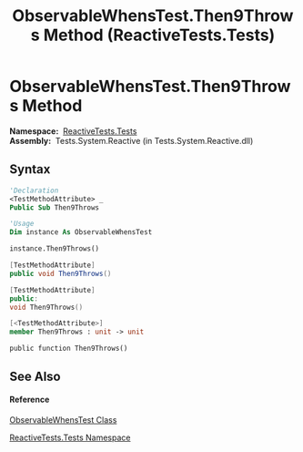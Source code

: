 ﻿---
title: ObservableWhensTest.Then9Throws Method  (ReactiveTests.Tests)
TOCTitle: Then9Throws Method
ms:assetid: M:ReactiveTests.Tests.ObservableWhensTest.Then9Throws
ms:mtpsurl: https://msdn.microsoft.com/en-us/library/reactivetests.tests.observablewhenstest.then9throws(v=VS.103)
ms:contentKeyID: 36619587
ms.date: 06/28/2011
mtps_version: v=VS.103
f1_keywords:
- ReactiveTests.Tests.ObservableWhensTest.Then9Throws
dev_langs:
- CSharp
- JScript
- VB
- FSharp
- c++
---

# ObservableWhensTest.Then9Throws Method

**Namespace:**  [ReactiveTests.Tests](hh289046\(v=vs.103\).md)  
**Assembly:**  Tests.System.Reactive (in Tests.System.Reactive.dll)

## Syntax

``` vb
'Declaration
<TestMethodAttribute> _
Public Sub Then9Throws
```

``` vb
'Usage
Dim instance As ObservableWhensTest

instance.Then9Throws()
```

``` csharp
[TestMethodAttribute]
public void Then9Throws()
```

``` c++
[TestMethodAttribute]
public:
void Then9Throws()
```

``` fsharp
[<TestMethodAttribute>]
member Then9Throws : unit -> unit 
```

``` jscript
public function Then9Throws()
```

## See Also

#### Reference

[ObservableWhensTest Class](hh303102\(v=vs.103\).md)

[ReactiveTests.Tests Namespace](hh289046\(v=vs.103\).md)

